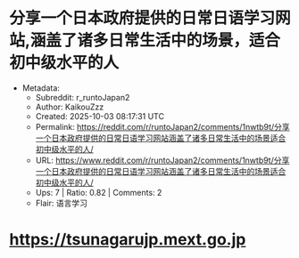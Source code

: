 # 分享一个日本政府提供的日常日语学习网站,涵盖了诸多日常生活中的场景，适合初中级水平的人

- Metadata:
  - Subreddit: r_runtoJapan2
  - Author: KaikouZzz
  - Created: 2025-10-03 08:17:31 UTC
  - Permalink: https://reddit.com/r/runtoJapan2/comments/1nwtb9t/分享一个日本政府提供的日常日语学习网站涵盖了诸多日常生活中的场景适合初中级水平的人/
  - URL: https://www.reddit.com/r/runtoJapan2/comments/1nwtb9t/分享一个日本政府提供的日常日语学习网站涵盖了诸多日常生活中的场景适合初中级水平的人/
  - Ups: 7 | Ratio: 0.82 | Comments: 2
  - Flair: 语言学习


# <https://tsunagarujp.mext.go.jp>

